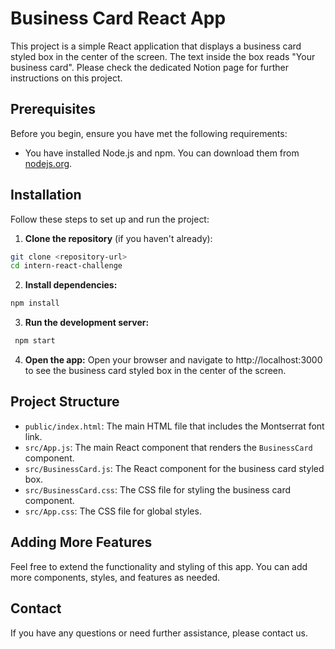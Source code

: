 # Business Card React App

This project is a simple React application that displays a business card styled box in the center of the screen. The text inside the box reads "Your business card".
Please check the dedicated Notion page for further instructions on this project.

## Prerequisites

Before you begin, ensure you have met the following requirements:
- You have installed Node.js and npm. You can download them from [nodejs.org](https://nodejs.org/).

## Installation

Follow these steps to set up and run the project:

1. **Clone the repository** (if you haven't already):
 ```bash
 git clone <repository-url>
 cd intern-react-challenge
 ```
2. **Install dependencies:** 
 ```bash
 npm install
```

3. **Run the development server:** 
```bash
 npm start
```

4. **Open the app:** 
Open your browser and navigate to http://localhost:3000 to see the business card styled box in the center of the screen.


## Project Structure

- `public/index.html`: The main HTML file that includes the Montserrat font link.
- `src/App.js`: The main React component that renders the `BusinessCard` component.
- `src/BusinessCard.js`: The React component for the business card styled box.
- `src/BusinessCard.css`: The CSS file for styling the business card component.
- `src/App.css`: The CSS file for global styles.

## Adding More Features

Feel free to extend the functionality and styling of this app. You can add more components, styles, and features as needed.

## Contact

If you have any questions or need further assistance, please contact us.
